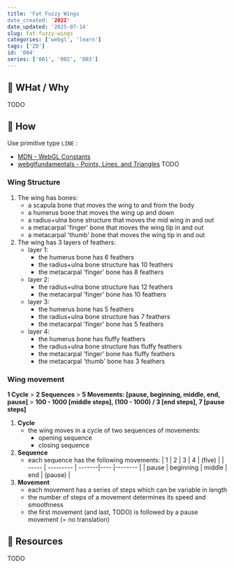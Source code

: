 ```yaml
---
title: 'Fat Fuzzy Wings
date_created: '2022'
date_updated: '2025-07-14'
slug: fat-fuzzy-wings
categories: ['webgl', 'learn']
tags: ['2D']
id: '004'
series: ['001', '002', '003']
---
```


## 🚧 WHat / Why

TODO

## 🚧 How

Use primitive type `LINE` :

- [MDN - WebGL Constants](https://developer.mozilla.org/en-US/docs/Web/API/WebGL_API/Constants)
- [webglfundamentals - Points, Lines, and Triangles](https://webglfundamentals.org/webgl/lessons/webgl-points-lines-triangles.html)
TODO

### Wing Structure

1. The wing has bones:
   - a scapula bone that moves the wing to and from the body
   - a humerus bone that moves the wing up and down
   - a radius+ulna bone structure that moves the mid wing in and out
   - a metacarpal 'finger' bone that moves the wing tip in and out
   - a metacarpal 'thumb' bone that moves the wing tip in and out
1. The wing has 3 layers of feathers:
   - layer 1:
     - the humerus bone has 6 feathers
     - the radius+ulna bone structure has 10 feathers
     - the metacarpal 'finger' bone has 8 feathers
   - layer 2:
     - the radius+ulna bone structure has 12 feathers
     - the metacarpal 'finger' bone has 10 feathers
   - layer 3:
     - the humerus bone has 5 feathers
     - the radius+ulna bone structure has 7 feathers
     - the metacarpal 'finger' bone has 5 feathers
   - layer 4:
     - the humerus bone has fluffy feathers
     - the radius+ulna bone structure has fluffy feathers
     - the metacarpal 'finger' bone has fluffy feathers
     - the metacarpal 'thumb' bone has 3 feathers

### Wing movement

**1 Cycle** > **2 Sequences** > **5 Movements: [pause, beginning, middle, end, pause]** >  **100 - 1000 [middle steps], (100 - 1000) / 3 [end steps], 7 [pause steps]**

1. **Cycle**
   - the wing moves in a cycle of two sequences of movements:
     - opening sequence
     - closing sequence
1. **Sequence**
   - each sequence has the following movements:
   | 1     | 2         | 3      | 4   | (five)  |
   | ----- | --------- | -------|---- |-------- |
   | pause | beginning | middle | end | (pause) |
1. **Movement**
   - each movement has a series of steps which can be variable in length
   - the number of steps of a movement determines its speed and smoothness
   - the first movement (and last, TODO) is followed by a pause movement (= no translation)

## 🚧 Resources

TODO
